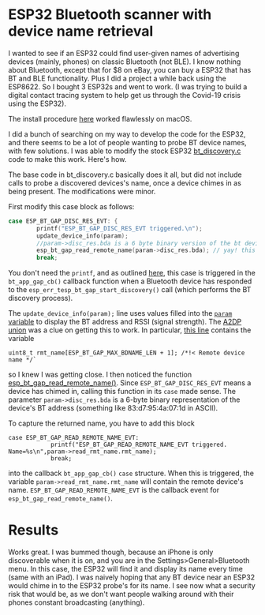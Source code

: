 # ESP32 Bluetooth scanner with device name retrieval

I wanted to see if an ESP32 could find user-given names of advertising
devices (mainly, phones) on classic Bluetooth (not BLE). I know nothing about Bluetooth, except
that for $8 on eBay, you can buy a ESP32 that has BT and BLE functionality.  Plus I did
a project a while back using the ESP8622. So I bought 3 ESP32s and went to work. (I was trying
to build a digital contact tracing system to help get us through the Covid-19 crisis using the ESP32).

The install procedure [here](https://docs.espressif.com/projects/esp-idf/en/latest/esp32/get-started/) worked flawlessly on macOS.

I did a bunch of searching on my way to develop the code for the ESP32, and there seems to be a lot of
people wanting to probe BT device names, with few solutions. I was able to modify the stock ESP32 [bt_discovery.c](https://github.com/espressif/esp-idf/blob/master/examples/bluetooth/bluedroid/classic_bt/bt_discovery/main/bt_discovery.c) code to make this work. Here's how.

The base code in bt_discovery.c basically does it all, but did not include calls to probe a discovered devices's name, once a device chimes in as being present.  The modifications were minor. 

First modify this case block as follows:

```c
case ESP_BT_GAP_DISC_RES_EVT: {
        printf("ESP_BT_GAP_DISC_RES_EVT triggered.\n");
        update_device_info(param);
        //param->disc_res.bda is a 6 byte binary version of the bt device id
        esp_bt_gap_read_remote_name(param->disc_res.bda); // yay! this works!!
        break;
```

You don't need the `printf`, and as outlined [here](https://docs.espressif.com/projects/esp-idf/en/latest/esp32/api-reference/bluetooth/esp_gap_bt.html), this case is triggered in the ``bt_app_gap_cb()`` callback function when a Bluetooth device has responded to the `esp_err_tesp_bt_gap_start_discovery()` call (which performs the BT discovery process).

The `update_device_info(param);` line uses values filled into the [`param` variable](https://github.com/espressif/esp-idf/blob/a352097/components/bt/host/bluedroid/api/include/api/esp_gap_bt_api.h#L339) to display the BT address and RSSI (signal strength).  The [A2DP union](https://github.com/espressif/esp-idf/blob/a352097/components/bt/host/bluedroid/api/include/api/esp_gap_bt_api.h#L226) was a clue on getting this to work.  In particular, [this line](https://github.com/espressif/esp-idf/blob/a352097/components/bt/host/bluedroid/api/include/api/esp_gap_bt_api.h#L336) contains the variable 
```
uint8_t rmt_name[ESP_BT_GAP_MAX_BDNAME_LEN + 1]; /*!< Remote device name */`
``` 

so I knew I was getting close. I then noticed the function [esp_bt_gap_read_remote_name()](https://docs.espressif.com/projects/esp-idf/en/latest/esp32/api-reference/bluetooth/esp_gap_bt.html#_CPPv427esp_bt_gap_read_remote_name13esp_bd_addr_t). Since `ESP_BT_GAP_DISC_RES_EVT` means a device has chimed in, calling this function in its `case` made sense. The parameter `param->disc_res.bda` is a 6-byte binary representation of the device's BT address (something like 83:d7:95:4a:07:1d in ASCII).


To capture the returned name, you have to add this block

```
case ESP_BT_GAP_READ_REMOTE_NAME_EVT:
            printf("ESP_BT_GAP_READ_REMOTE_NAME_EVT triggered. Name=%s\n",param->read_rmt_name.rmt_name);
            break;
```

into the callback ``bt_app_gap_cb()`` ``case`` structure. When this is triggered, the variable `param->read_rmt_name.rmt_name` will contain the remote device's name. `ESP_BT_GAP_READ_REMOTE_NAME_EVT` is the callback event for `esp_bt_gap_read_remote_name()`.

# Results

Works great.  I was bummed though, because an iPhone is only discoverable when it is on, and you are in the Settings>General>Bluetooth menu. In this case, the ESP32 will find it and display its name every time (same with an iPad). I was naively hoping that any BT device near an ESP32 would chime in to the ESP32 probe's for its name. I see now what a security risk that would be, as we don't want people walking around with their phones constant broadcasting (anything). 



